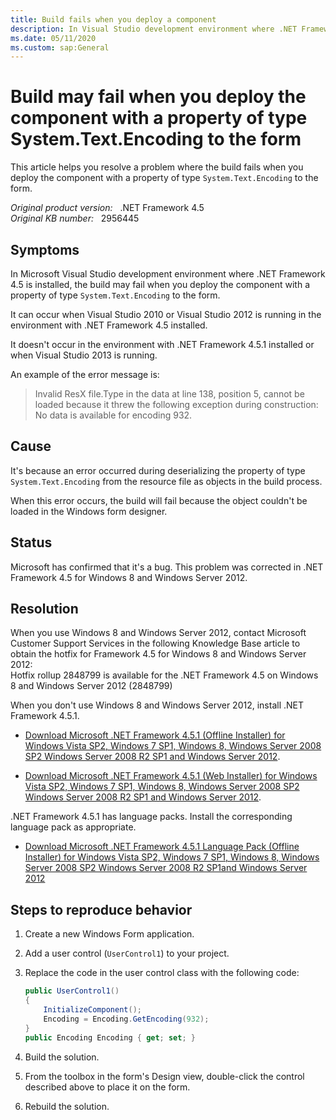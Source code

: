 ```yaml
---
title: Build fails when you deploy a component
description: In Visual Studio development environment where .NET Framework 4.5 is installed, the build may fail when deploying the component with a property of type System.Text.Encoding to the form.
ms.date: 05/11/2020
ms.custom: sap:General
---
```

# Build may fail when you deploy the component with a property of type System.Text.Encoding to the form

This article helps you resolve a problem where the build fails when you deploy the component with a property of type `System.Text.Encoding` to the form.

_Original product version:_ &nbsp; .NET Framework 4.5  
_Original KB number:_ &nbsp; 2956445

## Symptoms

In Microsoft Visual Studio development environment where .NET Framework 4.5 is installed, the build may fail when you deploy the component with a property of type `System.Text.Encoding` to the form.

It can occur when Visual Studio 2010 or Visual Studio 2012 is running in the environment with .NET Framework 4.5 installed.

It doesn't occur in the environment with .NET Framework 4.5.1 installed or when Visual Studio 2013 is running.

An example of the error message is:

> Invalid ResX file.Type in the data at line 138, position 5, cannot be loaded because it threw the following exception during construction: No data is available for encoding 932.

## Cause

It's because an error occurred during deserializing the property of type `System.Text.Encoding` from the resource file as objects in the build process.

When this error occurs, the build will fail because the object couldn't be loaded in the Windows form designer.

## Status

Microsoft has confirmed that it's a bug. This problem was corrected in .NET Framework 4.5 for Windows 8 and Windows Server 2012.

## Resolution

When you use Windows 8 and Windows Server 2012, contact Microsoft Customer Support Services in the following Knowledge Base article to obtain the hotfix for Framework 4.5 for Windows 8 and Windows Server 2012:  
Hotfix rollup 2848799 is available for the .NET Framework 4.5 on Windows 8 and Windows Server 2012 (2848799)

When you don't use Windows 8 and Windows Server 2012, install .NET Framework 4.5.1.

- [Download Microsoft .NET Framework 4.5.1 (Offline Installer) for Windows Vista SP2, Windows 7 SP1, Windows 8, Windows Server 2008 SP2 Windows Server 2008 R2 SP1 and Windows Server 2012](https://www.microsoft.com/download/details.aspx?id=40779).

- [Download Microsoft .NET Framework 4.5.1 (Web Installer) for Windows Vista SP2, Windows 7 SP1, Windows 8, Windows Server 2008 SP2 Windows Server 2008 R2 SP1 and Windows Server 2012](https://www.microsoft.com/download/details.aspx?id=40773).

.NET Framework 4.5.1 has language packs. Install the corresponding language pack as appropriate.

- [Download Microsoft .NET Framework 4.5.1 Language Pack (Offline Installer) for Windows Vista SP2, Windows 7 SP1, Windows 8, Windows Server 2008 SP2 Windows Server 2008 R2 SP1and Windows Server 2012](https://www.microsoft.com/download/details.aspx?id=40751)

## Steps to reproduce behavior

1. Create a new Windows Form application.
2. Add a user control (`UserControl1`) to your project.
3. Replace the code in the user control class with the following code:

    ```csharp
    public UserControl1()
    {
        InitializeComponent();
        Encoding = Encoding.GetEncoding(932);
    }
    public Encoding Encoding { get; set; }
    ```

4. Build the solution.
5. From the toolbox in the form's Design view, double-click the control described above to place it on the form.
6. Rebuild the solution.
